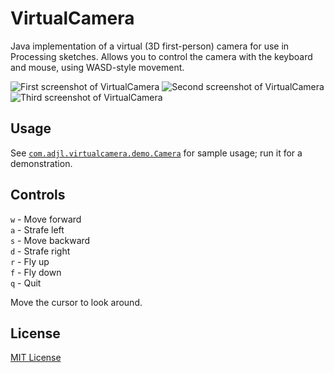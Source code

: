 # VirtualCamera
Java implementation of a virtual (3D first-person) camera for use in Processing sketches. Allows you
to control the camera with the keyboard and mouse, using WASD-style movement.

![First screenshot of VirtualCamera](https://github.com/adjl/VirtualCamera/raw/master/img/screenshot0.png)
![Second screenshot of VirtualCamera](https://github.com/adjl/VirtualCamera/raw/master/img/screenshot1.png)
![Third screenshot of VirtualCamera](https://github.com/adjl/VirtualCamera/raw/master/img/screenshot2.png)

## Usage
See [`com.adjl.virtualcamera.demo.Camera`](https://github.com/adjl/VirtualCamera/blob/master/src/com/adjl/virtualcamera/demo/Camera.java)
for sample usage; run it for a demonstration.

## Controls
`w` - Move forward  
`a` - Strafe left  
`s` - Move backward  
`d` - Strafe right  
`r` - Fly up  
`f` - Fly down  
`q` - Quit

Move the cursor to look around.

## License
[MIT License](https://github.com/adjl/VirtualCamera/raw/master/LICENSE)
